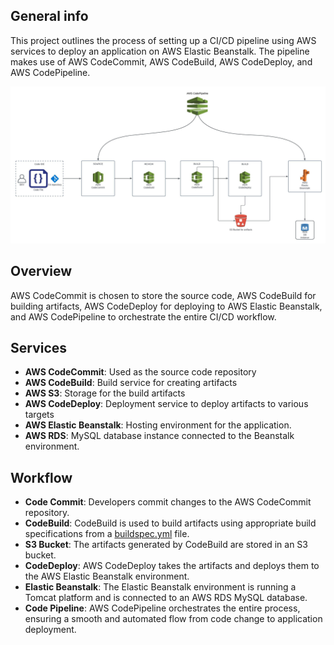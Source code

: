 ## General info

This project outlines the process of setting up a CI/CD pipeline using AWS services to deploy an application on AWS Elastic Beanstalk. The pipeline makes use of AWS CodeCommit, AWS CodeBuild, AWS CodeDeploy, and AWS CodePipeline.

![Pipeline](src/CICD-AWS-Diagram.jpeg)

## Overview
AWS CodeCommit is chosen to store the  source code, AWS CodeBuild for building artifacts, AWS CodeDeploy for deploying to AWS Elastic Beanstalk, and AWS CodePipeline to orchestrate the entire CI/CD workflow.

## Services
 - **AWS CodeCommit**: Used as the source code repository
 - **AWS CodeBuild**: Build service for creating artifacts
 - **AWS S3**: Storage for the build artifacts
 - **AWS CodeDeploy**: Deployment service to deploy artifacts to various targets
 - **AWS Elastic Beanstalk**: Hosting environment for the application.
 - **AWS RDS**: MySQL database instance connected to the Beanstalk environment.

## Workflow

  - **Code Commit**: Developers commit changes to the AWS CodeCommit repository.
  - **CodeBuild**: CodeBuild is used to build artifacts using appropriate build specifications from a [buildspec.yml](https://docs.aws.amazon.com/codebuild/latest/userguide/build-spec-ref.html) file.
  - **S3 Bucket**: The artifacts generated by CodeBuild are stored in an S3 bucket.
  - **CodeDeploy**: AWS CodeDeploy takes the artifacts and deploys them to the AWS Elastic Beanstalk environment.
  - **Elastic Beanstalk**: The Elastic Beanstalk environment is running a Tomcat platform and is connected to an AWS RDS MySQL database.
  - **Code Pipeline**: AWS CodePipeline orchestrates the entire process, ensuring a smooth and automated flow from code change to application deployment.



